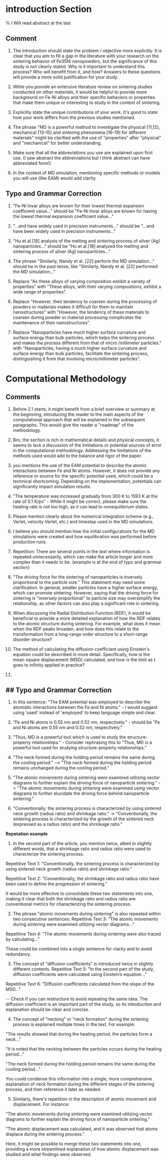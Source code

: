 # introduction Section
% I Will read abstract at the last

## Comment
1. The introduction should state the problem / objective more explicitly. It is clear that you aim to fill a gap in the literature with your research on the sintering behavior of Fe35Ni nanopowders, but the significance of this study is not clearly stated. Why is it important to understand this process? Who will benefit from it, and how? Answers to these questions will provide a more solid justification for your study.

2. While you provide an extensive literature review on sintering studies conducted on other materials, it would be helpful to provide more background on Fe-Ni alloys and their specific behaviors or properties that make them unique or interesting to study in the context of sintering.

3. Explicitly state the unique contributions of your work. It's good to state how your work differs from the previous studies mentioned.

4. The phrase "MD is a powerful method to investigate the physical [11,12], mechanical [13–15] and sintering phenomena [16–19] for different materials" might be clarified with the use of "properties" after "physical" and "mechanical" for better understanding.

5. Make sure that all the abbreviations you use are explained upon first use. (I saw abstract the abbreiviations but I think abstract can have abbreviated form!)

6. In the context of MD simulation, mentioning specific methods or models you will use (like EAM) would add clarity.


## Typo and Grammar Correction

1. "Fe-Ni Invar alloys are known for their lowest thermal expansion coefficient value..." should be "Fe-Ni Invar alloys are known for having the lowest thermal expansion coefficient value..."

2. "...and have widely used in precision instruments..." should be "...and have been widely used in precision instruments..."

3. "Hu et al.[18] analysis of the melting and sintering process of silver (Ag) nanoparticles..." should be "Hu et al.[18] analyzed the melting and sintering process of silver (Ag) nanoparticles..."

4. The phrase "Similarly, Nandy et al. [22] perform the MD simulation..." should be in the past tense, like "Similarly, Nandy et al. [22] performed the MD simulation..."

5. Replace "As these alloys of varying composition exhibit a variety of properties" with "These alloys, with their varying compositions, exhibit a wide range of properties".

6. Replace "However, their tendency to coarsen during the processing of powders or materials makes it difficult for them to maintain nanostructures" with "However, the tendency of these materials to coarsen during powder or material processing complicates the maintenance of their nanostructures".

7. Replace "Nanoparticles have much higher surface curvature and surface energy than bulk particles, which helps the sintering process and makes the process different from that of micro /millimeter particles." with "Nanoparticles, having a much higher surface curvature and surface energy than bulk particles, facilitate the sintering process, distinguishing it from that involving micro/millimeter particles".


# Computational Methodology

## Comments

1. Before 2.1 starts, it might benefit from a brief overview or summary at the beginning, introducing the reader to the main aspects of the computational approach that will be explained in the subsequent paragraphs. This would give the reader a "roadmap" of the methodology.

2. Bro, the section is rich in mathematical details and physical concepts, it seems to lack a discussion of the limitations or potential sources of error in the computational methodology. Addressing the limitations of the methods used would add to the balance and rigor of the paper.

3. you mentions the use of the EAM potential to describe the atomic interactions between Fe and Ni atoms. However, it does not provide any reference or source for the specific potential used, which could be a technical shortcoming. Depending on the implementation, potentials can significantly impact simulation results.

4. "The temperature was increased gradually from 300 K to 1593 K at the rate of 0.1 K/ps" - While it might be correct, please make sure the heating rate is not too high, as it can lead to nonequilibrium states.

5. Please mention clearly about the numerical integration scheme (e.g., Verlet, velocity Verlet, etc.) and timestep used in the MD simulations.

6. I believe you should mention how the initial configurations for the MD simulations were created and how equilibration was performed before production runs.

7. Repetition: There are several points in the text where information is repeated unnecessarily, which can make the article longer and more complex than it needs to be. (example is at the end of typo and grammar section)

8. "The driving force for the sintering of nanoparticles is inversely proportional to the particle size." This statement may need some clarification. In general, smaller particles have a higher surface energy, which can promote sintering. However, saying that the driving force for sintering is "inversely proportional" to particle size may oversimplify the relationship, as other factors can also play a significant role in sintering.

9. When discussing the Radial Distribution Function (RDF), it would be beneficial to provide a more detailed explanation of how the RDF relates to the atomic structure during sintering. For example, what does it mean when the RDF peaks broaden, and how does this relate to the transformation from a long-range order structure to a short-range disorder structure?

10. The method of calculating the diffusion coefficient using Einstein's equation could be described in more detail. Specifically, how is the mean square displacement (MSD) calculated, and how is the limit as t goes to infinity applied in practice?

11. 


## ## Typo and Grammar Correction

1. In this sentence: "The EAM potential was employed to describe the atomistic interactions between the Fe and Ni atoms." - I would suggest using 'used' instead of 'employed' to keep language simple and clear.

2. "Fe and Ni atoms is 0.55 nm and 0.52 nm, respectively." - should be "Fe and Ni atoms are 0.55 nm and 0.52 nm, respectively."

3. "Thus, MD is a powerful tool which is used to study the structure-property relationships." - Consider rephrasing this to "Thus, MD is a powerful tool used for studying structure-property relationships."

4. "The neck formed during the holding period remains the same during the cooling period." --> "The neck formed during the holding period remains unchanged during the cooling period."

5. "The atomic movements during sintering were examined utilizing vector diagrams to further explain the driving force of nanoparticle sintering." -> "The atomic movements during sintering were examined using vector diagrams to further elucidate the driving force behind nanoparticle sintering."

6. "Conventionally, the sintering process is characterized by using sintered neck growth (radius ratio) and shrinkage ratio." -> "Conventionally, the sintering process is characterized by the growth of the sintered neck (expressed as a radius ratio) and the shrinkage ratio."



**Repetation example**

1. In the second part of the article, you mention twice, albeit in slightly different words, that a shrinkage ratio and radius ratio were used to characterize the sintering process.

Repetitive Text 1:
"Conventionally, the sintering process is characterized by using sintered neck growth (radius ratio) and shrinkage ratio."

Repetitive Text 2:
"Conventionally, the shrinkage ratio and radius ratio have been used to define the progression of sintering."

It would be more effective to consolidate these two statements into one, making it clear that both the shrinkage ratio and radius ratio are conventional metrics for characterizing the sintering process.


2. The phrase "atomic movements during sintering" is also repeated within two consecutive sentences:
Repetitive Text 3:
"The atomic movements during sintering were examined utilizing vector diagrams..."

Repetitive Text 4:
"The atomic movements during sintering were also traced by calculating..."

These could be combined into a single sentence for clarity and to avoid redundancy.

3. The concept of "diffusion coefficients" is introduced twice in slightly different contexts.
Repetitive Text 5:
"In the second part of the study, diffusion coefficients were calculated using Einstein’s equation..."

Repetitive Text 6:
"Diffusion coefficients calculated from the slope of the MSD..."


-- Check if you can restructure to avoid repeating the same idea.
The diffusion coefficient is an important part of the study, so its introduction and explanation should be clear and concise.


4. The concept of "necking" or "neck formation" during the sintering process is explained multiple times in the text. For example:

"The results showed that during the heating period, the particles form a neck..."

"It is noted that the necking between the particles occurs during the heating period..."

"The neck formed during the holding period remains the same during the cooling period..."

You could condense this information into a single, more comprehensive explanation of neck formation during the different stages of the sintering process, and then reference it later as needed.

5. Similarly, there's repetition in the description of atomic movement and displacement. For instance:

"The atomic movements during sintering were examined utilizing vector diagrams to further explain the driving force of nanoparticle sintering."

"The atomic displacement was calculated, and it was observed that atoms displace during the sintering process."

Here, it might be possible to merge these two statements into one, providing a more streamlined explanation of how atomic displacement was studied and what findings were observed.
